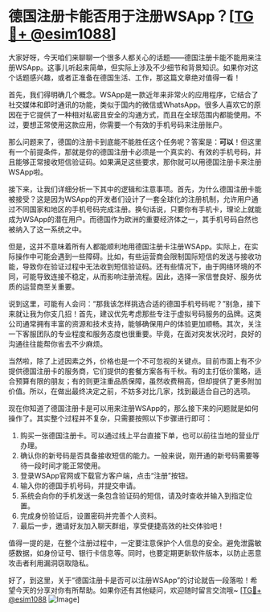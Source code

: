 # 德国注册卡能否用于注册WSApp？[[TG💪+ @esim1088](https://t.me/s/esim1088)]

大家好呀，今天咱们来聊聊一个很多人都关心的话题——德国注册卡能不能用来注册WSApp。这事儿听起来简单，但实际上涉及不少细节和背景知识。如果你对这个话题感兴趣，或者正准备在德国生活、工作，那这篇文章绝对值得一看！

首先，我们得明确几个概念。WSApp是一款近年来非常火的应用程序，它结合了社交媒体和即时通讯的功能，类似于国内的微信或WhatsApp。很多人喜欢它的原因在于它提供了一种相对私密且安全的沟通方式，而且在全球范围内都能使用。不过，要想正常使用这款应用，你需要一个有效的手机号码来注册账户。

那么问题来了，德国的注册卡到底能不能胜任这个任务呢？答案是：**可以**！但这里有一个前提条件，那就是你的德国注册卡必须是一个真实的、有效的手机号码，并且能够正常接收短信验证码。如果满足这些要求，那你就可以用德国注册卡来注册WSApp啦。

接下来，让我们详细分析一下其中的逻辑和注意事项。首先，为什么德国注册卡能被接受？这是因为WSApp的开发者们设计了一套全球化的注册机制，允许用户通过不同国家和地区的手机号码完成注册。换句话说，只要你有手机卡，理论上就能成为WSApp的潜在用户。而德国作为欧洲的重要经济体之一，其手机号码自然也被纳入了这一系统之中。

但是，这并不意味着所有人都能顺利地用德国注册卡注册WSApp。实际上，在实际操作中可能会遇到一些障碍。比如，有些运营商会限制国际短信的发送与接收功能，导致你在验证过程中无法收到短信验证码。还有些情况下，由于网络环境的不同，可能导致连接不稳定，从而影响注册流程。因此，选择一家信誉良好、服务优质的运营商至关重要。

说到这里，可能有人会问：“那我该怎样挑选合适的德国手机号码呢？”别急，接下来就让我为你支几招！首先，建议优先考虑那些专注于虚拟号码服务的品牌。这类公司通常拥有丰富的资源和技术支持，能够确保用户的体验更加顺畅。其次，关注一下客服团队的专业程度和服务态度也很重要。毕竟，在面对突发状况时，良好的沟通往往能帮你省去不少麻烦。

当然啦，除了上述因素之外，价格也是一个不可忽视的关键点。目前市面上有不少提供德国注册卡的服务商，它们提供的套餐方案各有千秋。有的主打低价策略，适合预算有限的朋友；有的则更注重品质保障，虽然收费稍高，但却提供了更多附加价值。所以，在做出最终决定之前，不妨多对比几家，找到最适合自己的选项。

现在你知道了德国注册卡是可以用来注册WSApp的，那么接下来的问题就是如何操作了。其实整个过程并不复杂，只需要按照以下步骤进行即可：

1. 购买一张德国注册卡。可以通过线上平台直接下单，也可以前往当地的营业厅办理。
2. 确认你的新号码是否具备接收短信的能力。一般来说，刚开通的新号码需要等待一段时间才能正常使用。
3. 登录WSApp官网或下载官方客户端，点击“注册”按钮。
4. 输入你的德国手机号码，并提交申请。
5. 系统会向你的手机发送一条包含验证码的短信，请及时查收并输入到指定位置。
6. 完成身份验证后，设置密码并完善个人资料。
7. 最后一步，邀请好友加入聊天群组，享受便捷高效的社交体验吧！

值得一提的是，在整个注册过程中，一定要注意保护个人信息的安全。避免泄露敏感数据，如身份证号、银行卡信息等。同时，也要定期更新软件版本，以防止恶意攻击者利用漏洞窃取隐私。

好了，到这里，关于“德国注册卡是否可以注册WSApp”的讨论就告一段落啦！希望今天的分享对你有所帮助。如果你还有其他疑问，欢迎随时留言交流哦~ [[TG💪+ @esim1088](https://t.me/s/esim1088) ![Image](https://i.postimg.cc/4NQfJmqS/Snipaste-2025-05-13-00-14-12.png)]